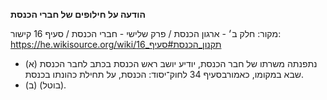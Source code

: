 **הודעה על חילופים של חברי הכנסת**

מקור: חלק ב׳ - ארגון הכנסת / פרק שלישי - חברי הכנסת / סעיף 16
קישור: https://he.wikisource.org/wiki/תקנון_הכנסת#סעיף_16

 * (א) נתפנתה משרתו של חבר הכנסת, יודיע יושב ראש הכנסת בכתב לחבר הכנסת שבא במקומו, כאמורבסעיף 34 לחוק־יסוד: הכנסת, על תחילת כהונתו בכנסת.
 * (ב) (בוטל).